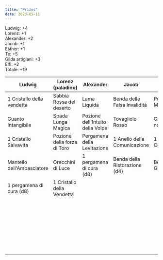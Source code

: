 ```yaml
---
title: "Prizes"
date: 2023-05-11
---
```

Ludwig: +4  
Lorenz: +1  
Alexander: +2  
Jacob: +1  
Esther: +1  
Te: +5  
Gilda artigiani: +3  
Elfi: +2  
Totale: +19  

| Ludwig                     | Lorenz (paladino)           | Alexander                        | Jacob                         | Esther                       | Joshua                       | Artigiani          | Elfi                |
|----------------------------|-----------------------------|----------------------------------|-------------------------------|------------------------------|------------------------------|--------------------|---------------------|
| 1 Cristallo della vendetta | Sabbia Rossa del deserto    | Lama Liquida                     | Benda della Falsa Invalidità  | Polvere di Mandragola        | Boccetta (+20 HP)            | Barchetta di Legno | Lama della Menzogna |
| Guanto Intangibile         | Spada Lunga Magica          | Pozione dell'Intuito della Volpe | Tovagliolo Rosso              | Gioiello della non-morte     |                              | Corda magica       | Olio di cecità      |
| 1 Cristallo Salvavita      | Pozione della forza di Toro | Pergamena della Levitazione      | 1 Anello della Comunicazione  | 1 Anello della Comunicazione | Arco Lungo Benedetto         | Servo di Legno     |                     |
| Mantello dell'Ambasciatore | Orecchini di Luce           | 1 pergamena di cura (d8)         | Benda della Ristorazione (d4) | Benda dellla Giovinezza      |                              |                    |                     |
| 1 pergamena di cura (d8)   | 1 Cristallo della Vendetta  |                                  |                               |                              | Diamante 5k GC               |                    |                     |
|                            |                             |                                  |                               |                              | 1 Anello della Comunicazione |                    |                     |
|                            |                             |                                  |                               |                              | Fiaschetta dorata            |                    |                     |
|                            |                             |                                  |                               |                              | 1 Cristallo Salvavita        |                    |                     |
|                            |                             |                                  |                               |                              | Stivali del Ragno            |                    |                     |

